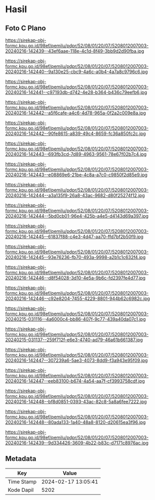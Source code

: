 # Hasil

## Foto C Plano

https://sirekap-obj-formc.kpu.go.id/98ef/pemilu/pdpr/52/08/01/20/07/5208012007003-20240216-142439--43ef6aae-118e-4c1d-8f49-3bb9d2d90fba.jpg

https://sirekap-obj-formc.kpu.go.id/98ef/pemilu/pdpr/52/08/01/20/07/5208012007003-20240216-142440--9a130e25-cbc9-4a6c-a0b4-4a7a8c9796c6.jpg

https://sirekap-obj-formc.kpu.go.id/98ef/pemilu/pdpr/52/08/01/20/07/5208012007003-20240216-142441--c97193db-d742-4e28-b364-b436c79eefb6.jpg

https://sirekap-obj-formc.kpu.go.id/98ef/pemilu/pdpr/52/08/01/20/07/5208012007003-20240216-142442--a5f6cafe-a4c6-4d78-965a-0f2a2c009e8a.jpg

https://sirekap-obj-formc.kpu.go.id/98ef/pemilu/pdpr/52/08/01/20/07/5208012007003-20240216-142442--90fe8615-a839-49c4-8659-fc36a850fc2c.jpg

https://sirekap-obj-formc.kpu.go.id/98ef/pemilu/pdpr/52/08/01/20/07/5208012007003-20240216-142443--693fb3cd-7d89-4963-9561-78e67f02b7c4.jpg

https://sirekap-obj-formc.kpu.go.id/98ef/pemilu/pdpr/52/08/01/20/07/5208012007003-20240216-142443--e08869e6-21be-4c8a-a7c0-c9850f2d85e9.jpg

https://sirekap-obj-formc.kpu.go.id/98ef/pemilu/pdpr/52/08/01/20/07/5208012007003-20240216-142444--a3a135f9-26a8-43ac-9682-d80f25274f12.jpg

https://sirekap-obj-formc.kpu.go.id/98ef/pemilu/pdpr/52/08/01/20/07/5208012007003-20240216-142444--5bd0cb01-96e4-425b-a4e5-d4143d69a397.jpg

https://sirekap-obj-formc.kpu.go.id/98ef/pemilu/pdpr/52/08/01/20/07/5208012007003-20240216-142445--61837f88-c4e3-4d47-aa70-ffd7bf2b50f9.jpg

https://sirekap-obj-formc.kpu.go.id/98ef/pemilu/pdpr/52/08/01/20/07/5208012007003-20240216-142445--93e76236-fb70-493a-9998-a2b1c1c632f4.jpg

https://sirekap-obj-formc.kpu.go.id/98ef/pemilu/pdpr/52/08/01/20/07/5208012007003-20240216-142446--d8f54028-3d10-4e5a-9b6c-fd2397fe4d77.jpg

https://sirekap-obj-formc.kpu.go.id/98ef/pemilu/pdpr/52/08/01/20/07/5208012007003-20240216-142446--c92e8204-7455-4229-8801-944b62c6982c.jpg

https://sirekap-obj-formc.kpu.go.id/98ef/pemilu/pdpr/52/08/01/20/07/5208012007003-20240215-031116--4a6000c4-bb86-407f-9c77-439a40da07c1.jpg

https://sirekap-obj-formc.kpu.go.id/98ef/pemilu/pdpr/52/08/01/20/07/5208012007003-20240215-031137--259f712f-e6e3-4740-ad79-46a61b661387.jpg

https://sirekap-obj-formc.kpu.go.id/98ef/pemilu/pdpr/52/08/01/20/07/5208012007003-20240216-142447--307239a6-5ae3-4073-8dd9-f3a943e95f09.jpg

https://sirekap-obj-formc.kpu.go.id/98ef/pemilu/pdpr/52/08/01/20/07/5208012007003-20240216-142447--eeb83100-b674-4a54-aa7f-cf3993758cdf.jpg

https://sirekap-obj-formc.kpu.go.id/98ef/pemilu/pdpr/52/08/01/20/07/5208012007003-20240216-142448--bf8d0851-0393-43ac-82c8-5a8a6fee7222.jpg

https://sirekap-obj-formc.kpu.go.id/98ef/pemilu/pdpr/52/08/01/20/07/5208012007003-20240216-142448--80ada133-1a40-48a8-8120-d20615ea3f96.jpg

https://sirekap-obj-formc.kpu.go.id/98ef/pemilu/pdpr/52/08/01/20/07/5208012007003-20240216-142439--9d334426-3609-4b22-b83c-d7171c8976ac.jpg


## Metadata

| Key        | Value               |
| ---------- | ------------------- |
| Time Stamp | 2024-02-17 13:05:41 |
| Kode Dapil | 5202                |



